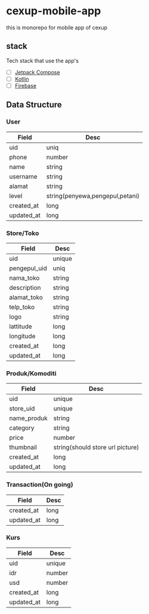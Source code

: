 # cexup-mobile-app

this is monorepo for mobile app of cexup

## stack
Tech stack that use the app's

- [ ] [Jetpack Compose](https://developer.android.com/jetpack/compose)
- [ ] [Kotlin](https://kotlinlang.org/)
- [ ] [Firebase](https://square.github.io/retrofit/)

## Data Structure

### User

Field|Desc
----|----
uid | uniq
phone | number
name | string
username | string
alamat | string
level | string(penyewa,pengepul,petani)
created_at|long
updated_at|long


### Store/Toko

Field| Desc
---- | ----
uid| unique
pengepul_uid| uniq
nama_toko|string
description|string
alamat_toko|string
telp_toko | string
logo|string
lattitude|long
longitude|long
created_at|long
updated_at|long

### Produk/Komoditi

Field | Desc
----- | ----
uid| unique
store_uid | unique
name_produk | string
category|string
price| number
thumbnail | string(should store url picture)
created_at|long
updated_at | long


### Transaction(On going)

Field | Desc
---- | ---
created_at|long
updated_at | long


### Kurs
Field|Desc
---- | ----
uid|unique
idr|number
usd|number
created_at|long
updated_at | long




